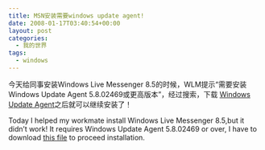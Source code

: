 ```yaml
---
title: MSN安装需要windows update agent!
date: 2008-01-17T03:40:54+00:00
layout: post
categories:
  - 我的世界
tags:
  - windows
---
```


今天给同事安装Windows Live Messenger 8.5的时候，WLM提示“需要安装 Windows Update Agent 5.8.02469或更高版本”，经过搜索，下载 [Windows Update Agent](http://download.windowsupdate.com/v7/windowsupdate/redist/standalone/WindowsUpdateAgent30-x86.exe "GetIt")之后就可以继续安装了！

Today I helped my workmate install Windows Live Messenger 8.5,but it didn’t work! It requires Windows Update Agent 5.8.02469 or over, I have to download [this file](http://download.windowsupdate.com/v7/windowsupdate/redist/standalone/WindowsUpdateAgent30-x86.exe "GetIt") to proceed installation.

